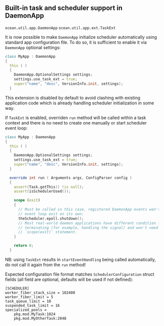 ## Built-in task and scheduler support in DaemonApp

`ocean.util.app.DaemonApp` `ocean.util.app.ext.TaskExt`

It is now possible to make `DaemonApp` initialize scheduler automatically using
standard app configuration file. To do so, it is sufficient to enable it via
`DaemonApp` optional settings:

```D
class MyApp : DaemonApp
{
  this ( )
  {
    DaemonApp.OptionalSettings settings;
    settings.use_task_ext = true;
    super("name", "desc", VersionInfo.init, settings);
  }
```

This extension is disabled by default to avoid clashing with existing
application code which is already handling scheduler initialization in some way.

If `TaskExt` is enabled, overriden `run` method will be called within a task
context and there is no need to create one manually or start scheduler event
loop:

```D
class MyApp : DaemonApp
{
  this ( )
  {
    DaemonApp.OptionalSettings settings;
    settings.use_task_ext = true;
    super("name", "desc", VersionInfo.init, settings);
  }

  override int run ( Arguments args, ConfigParser config )
  {
    assert(Task.getThis() !is null);
    assert(isSchedulerUsed());

    scope (exit)
    {
      // Must be called in this case, registered DaemonApp events won't let
      // event loop exit on its own:
      theScheduler.epoll.shutdown();
      // Most real-world daemon applications have different condition for
      // terminating (for example, handling the signal) and won't need such
      // `scope(exit)` statement.
    }

    return 0;
  }
```

NB: using `TaskExt` results in `startEventHandling` being called automatically,
    do not call it again from the `run` method!

Expected configuration file format matches `SchedulerConfiguration` struct
fields (all field are optional, defaults will be used if not defined):

```
[SCHEDULER]
worker_fiber_stack_size = 102400
worker_fiber_limit = 5
task_queue_limit = 10
suspended_task_limit = 16
specialized_pools =
    pkg.mod.MyTask:1024
    pkg.mod.MyOtherTask:2048
```
